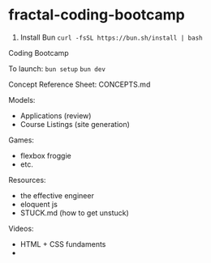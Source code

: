 # fractal-coding-bootcamp


1. Install Bun
`curl -fsSL https://bun.sh/install | bash`

Coding Bootcamp

To launch:
`bun setup`
`bun dev`


Concept Reference Sheet:
CONCEPTS.md


Models:
- Applications (review) 
- Course Listings (site generation)

Games:
- flexbox froggie
- etc. 

Resources:
- the effective engineer
- eloquent js
- STUCK.md (how to get unstuck) 

Videos:
- HTML + CSS fundaments
- 
